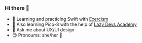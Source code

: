 ### Hi there 👋

- 🔭 Learning and practicing Swift with [Exercism](https://github.com/blude/exercism-swift)
- 🌱 Also learning Pico-8 with the help of [Lazy Devs Academy](https://youtube.com/@LazyDevs)
- 💬 Ask me about UX/UI design
- 😊 Pronoums: she/her 🌈

<!--
**blude/blude** is a ✨ _special_ ✨ repository because its `README.md` (this file) appears on your GitHub profile.

Here are some ideas to get you started:

- 🔭 I’m currently working on ...
- 🌱 I’m currently learning ...
- 👯 I’m looking to collaborate on ...
- 🤔 I’m looking for help with ...
- 💬 Ask me about ...
- 📫 How to reach me: ...
- 😄 Pronouns: ...
- ⚡ Fun fact: ...
-->
